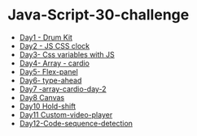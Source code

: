 # Java-Script-30-challenge

<ul>
<li><a href="https://justynamak.github.io/Java-Script-30-challenge/1/">Day1 - Drum Kit</a></li>
<li><a href="https://justynamak.github.io/Java-Script-30-challenge/2-clock/">Day2 - JS CSS clock</a></li>
<li><a href="https://justynamak.github.io/Java-Script-30-challenge/3-css-variables/">Day3- Css variables with JS</a></li> 
<li><a href="https://justynamak.github.io/Java-Script-30-challenge/4-array-cardio/">Day4- Array - cardio</a></li> 
<li><a href="https://justynamak.github.io/Java-Script-30-challenge/5-flex-panel/index.html">Day5- Flex-panel</a></li> 
<li><a href="https://justynamak.github.io/Java-Script-30-challenge/6-type-ahead/index.html">Day6- type-ahead</a></li> 
<li><a href="https://justynamak.github.io/Java-Script-30-challenge/7-array-cardio-day-2/index.html">Day7 -array-cardio-day-2</a></li> 
<li><a href="https://justynamak.github.io/Java-Script-30-challenge/8-canvas-draw/index.html">Day8 Canvas</a></li> 
<li><a href="https://justynamak.github.io/Java-Script-30-challenge/10-hold-shift/index.html">Day10 Hold-shift</a></li>
<li><a href="https://justynamak.github.io/Java-Script-30-challenge/11-custom-video-player/index.html">Day11 Custom-video-player</a></li>  
<li><a href="https://justynamak.github.io/Java-Script-30-challenge/12-code-sequence-detection/index.html">Day12-Code-sequence-detection</a></li> 
</ul>
